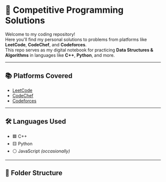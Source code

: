 # 🧠 Competitive Programming Solutions

Welcome to my coding repository!  
Here you'll find my personal solutions to problems from platforms like **LeetCode**, **CodeChef**, and **Codeforces**.  
This repo serves as my digital notebook for practicing **Data Structures & Algorithms** in languages like **C++**, **Python**, and more.

---

## 📚 Platforms Covered

- [LeetCode](https://leetcode.com/)
- [CodeChef](https://www.codechef.com/)
- [Codeforces](https://codeforces.com/)

---

## 🛠️ Languages Used

- 🟦 C++
- 🟨 Python
- ⚪ JavaScript *(occasionally)*

---

## 📂 Folder Structure

